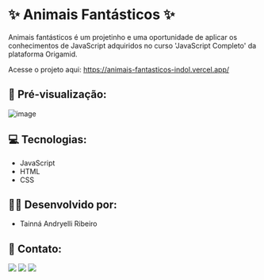 # ✨ Animais Fantásticos ✨
Animais fantásticos é um projetinho e uma oportunidade de aplicar os conhecimentos de JavaScript adquiridos no curso 'JavaScript Completo' da plataforma Origamid.

Acesse o projeto aqui: https://animais-fantasticos-indol.vercel.app/


## 👀 Pré-visualização:
![image](https://github.com/tainna-andryelli/animais-fantasticos/assets/76691875/8d36d2d7-e176-44ac-92e7-888544cc2774)

## 💻 Tecnologias:
- JavaScript
- HTML
- CSS

## 👩‍💻 Desenvolvido por:
- Tainná Andryelli Ribeiro

## 🎈 Contato: 
<div>
    <a href="https://www.linkedin.com/in/tainna"><img loading="lazy" src="https://img.shields.io/badge/-LinkedIn-%230077B5?style=for-the-badge&logo=linkedin&logoColor=white" target="_blank"></a>
  <a href = "mailto:tainnaandryelli@gmail.com"><img loading="lazy" src="https://img.shields.io/badge/Gmail-D14836?style=for-the-badge&logo=gmail&logoColor=white" target="_blank"></a>
  <a href="https://www.instagram.com/tainna_andryelli" target="_blank"><img loading="lazy" src="https://img.shields.io/badge/-Instagram-%23E4405F?style=for-the-badge&logo=instagram&logoColor=white" target="_blank"></a>
</div>
